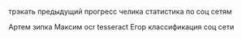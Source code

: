 трэкать предыдущий прогресс челика
статистика по соц сетям



Артем зипка
Максим ocr tesseract
Егор классификация соц сети